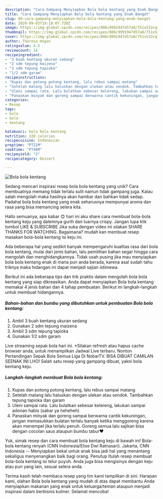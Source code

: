 ```yaml
---
description: "Cara Gampang Menyiapkan Bola bola kentang yang Enak Banget"
title: "Cara Gampang Menyiapkan Bola bola kentang yang Enak Banget"
slug: 68-cara-gampang-menyiapkan-bola-bola-kentang-yang-enak-banget
date: 2020-09-03T19:18:07.720Z
image: https://img-global.cpcdn.com/recipes/086c9991947d57a0/751x532cq70/bola-bola-kentang-foto-resep-utama.jpg
thumbnail: https://img-global.cpcdn.com/recipes/086c9991947d57a0/751x532cq70/bola-bola-kentang-foto-resep-utama.jpg
cover: https://img-global.cpcdn.com/recipes/086c9991947d57a0/751x532cq70/bola-bola-kentang-foto-resep-utama.jpg
author: Theresa Hogan
ratingvalue: 4.5
reviewcount: 14
recipeingredient:
- "3 buah kentang ukuran sedang"
- "2 sdm tepung maizena"
- "3 sdm tepung tapioka"
- "1/2 sdm garam"
recipeinstructions:
- "Kupas dan potong potong kentang, lalu rebus sampai matang"
- "Setelah matang lalu haluskan dengan ulekan atau sendok. Tambahkan tepung tapioka dan garam"
- "Uleni sampai rata. Lalu bulatkan sebesar kelereng, lakukan sampai adonan habis (sabar ya heheheh)"
- "Panaskan minyak dan goreng sampai berwarna cantik kekuningan, jangan memasukkan bulatan terlalu banyak ketika menggoreng karena akan menempel jika terlalu penuh. Goreng semua lalu sajikan bisa dengan cocolan saus ataupun bumbu tabur❤"
categories:
- Resep
tags:
- bola
- bola
- kentang

katakunci: bola bola kentang 
nutrition: 228 calories
recipecuisine: Indonesian
preptime: "PT21M"
cooktime: "PT46M"
recipeyield: "2"
recipecategory: Dessert

---
```



![Bola bola kentang](https://img-global.cpcdn.com/recipes/086c9991947d57a0/751x532cq70/bola-bola-kentang-foto-resep-utama.jpg)

Sedang mencari inspirasi resep bola bola kentang yang unik? Cara membuatnya memang tidak terlalu sulit namun tidak gampang juga. Kalau salah mengolah maka hasilnya akan hambar dan bahkan tidak sedap. Padahal bola bola kentang yang enak seharusnya mempunyai aroma dan rasa yang bisa memancing selera kita.

Hallo semuanya, apa kabar 😊 hari ini aku share cara membuat bola-bola kentang keju yang dalemnya gurih dan luarnya crispy. Jangan lupa klik tombol LIKE &amp; SUBSCRIBE Jika suka dengan video ini silakan SHARE THANKS FOR WATCHING. Bagaimana? mudah kan membuat resep masakan bola-bola kentang isi keju ini.

Ada beberapa hal yang sedikit banyak mempengaruhi kualitas rasa dari bola bola kentang, mulai dari jenis bahan, lalu pemilihan bahan segar hingga cara mengolah dan menghidangkannya. Tidak usah pusing jika mau menyiapkan bola bola kentang enak di mana pun anda berada, karena asal sudah tahu triknya maka hidangan ini dapat menjadi sajian istimewa.


Berikut ini ada beberapa tips dan trik praktis dalam mengolah bola bola kentang yang siap dikreasikan. Anda dapat menyiapkan Bola bola kentang memakai 4 jenis bahan dan 4 tahap pembuatan. Berikut ini langkah-langkah untuk membuat hidangannya.

<!--inarticleads1-->

##### Bahan-bahan dan bumbu yang dibutuhkan untuk pembuatan Bola bola kentang:

1. Ambil 3 buah kentang ukuran sedang
1. Gunakan 2 sdm tepung maizena
1. Ambil 3 sdm tepung tapioka
1. Gunakan 1/2 sdm garam


Live streaming sepak bola hari ini. *Silakan refresh atau hapus cache browser anda, untuk menampilkan Jadwal Live terbaru. Nonton Pertandingan Sepak Bola Semua Liga Di NobarTV. BISA DIBUAT CAMILAN SEENAK INI LHO! Salah satu resep yang gampang dibuat, yakni bola kentang keju. 

<!--inarticleads2-->

##### Langkah-langkah membuat Bola bola kentang:

1. Kupas dan potong potong kentang, lalu rebus sampai matang
1. Setelah matang lalu haluskan dengan ulekan atau sendok. Tambahkan tepung tapioka dan garam
1. Uleni sampai rata. Lalu bulatkan sebesar kelereng, lakukan sampai adonan habis (sabar ya heheheh)
1. Panaskan minyak dan goreng sampai berwarna cantik kekuningan, jangan memasukkan bulatan terlalu banyak ketika menggoreng karena akan menempel jika terlalu penuh. Goreng semua lalu sajikan bisa dengan cocolan saus ataupun bumbu tabur❤


Yuk, simak resep dan cara membuat bola kentang keju di bawah ini! Bola-bola kentang renyah (CNN Indonesia/Elise Dwi Ratnasari). Jakarta, CNN Indonesia -- Menyiapkan bekal untuk anak bisa jadi hal yang menantang sekaligus menyenangkan baik bagi orang. Penutup Itulah resep membuat bola-bola kentang isi telur puyuh. Anda juga bisa mengisinya dengan keju atau pun yang lain, sesuai selera anda. 

Terima kasih telah membaca resep yang tim kami tampilkan di sini. Harapan kami, olahan Bola bola kentang yang mudah di atas dapat membantu Anda menyiapkan makanan yang enak untuk keluarga/teman ataupun menjadi inspirasi dalam berbisnis kuliner. Selamat mencoba!
